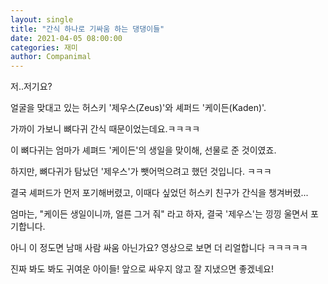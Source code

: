 ```yaml
---
layout: single
title: "간식 하나로 기싸움 하는 댕댕이들"
date: 2021-04-05 08:00:00
categories: 재미
author: Companimal
---
```


저..저기요?

얼굴을 맞대고 있는 허스키 '제우스(Zeus)'와 셰퍼드 '케이든(Kaden)'.

가까이 가보니 뼈다귀 간식 때문이었는데요.ㅋㅋㅋㅋ

이 뼈다귀는 엄마가 셰펴드 '케이든'의 생일을 맞이해, 선물로 준 것이였죠.

하지만, 뼈다귀가 탐났던 '제우스'가 뺏어먹으려고 했던 것입니다. ㅋㅋㅋ

결국 셰퍼드가 먼저 포기해버렸고, 이때다 싶었던 허스키 친구가 간식을 챙겨버렸...

엄마는, "케이든 생일이니까, 얼른 그거 줘" 라고 하자, 결국 '제우스'는 낑낑 울면서 포기합니다.

아니 이 정도면 남매 사람 싸움 아닌가요? 영상으로 보면 더 리얼합니다 ㅋㅋㅋㅋㅋ

진짜 봐도 봐도 귀여운 아이들! 앞으로 싸우지 않고 잘 지냈으면 좋겠네요!
